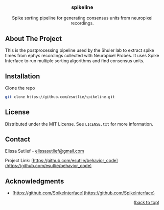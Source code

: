 <h3 align="center">spikeline</h3>
  <p align="center">
    Spike sorting pipeline for generating consensus units from neuropixel recordings.

  </p>
</div>


<!-- ABOUT THE PROJECT -->
## About The Project

This is the postprocessing pipeline used by the Shuler lab to extract spike times from ephys recordings collected with Neuropixel Probes. It uses Spike Interface to run multiple sorting algorithms and find consensus units.


<!-- GETTING STARTED -->
## Installation

Clone the repo
   ```sh
   git clone https://github.com/esutlie/spikeline.git
   ```


<!-- LICENSE -->
## License

Distributed under the MIT License. See `LICENSE.txt` for more information.



<!-- CONTACT -->
## Contact

Elissa Sutlief - elissasutlief@gmail.com

Project Link: [https://github.com/esutlie/behavior_code](https://github.com/esutlie/behavior_code)


<!-- ACKNOWLEDGMENTS -->
## Acknowledgments

* [https://github.com/SpikeInterface](https://github.com/SpikeInterface)

<p align="right">(<a href="#readme-top">back to top</a>)</p>
